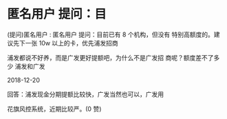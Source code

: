 # 匿名用户 提问：目

(提问)匿名用户 : 匿名用户 提问：目前已有 8 个机构，但没有 特别高额度的。建议先下一张 10w 以上的卡，优先浦发招商

浦发都说不好养，而是广发更好提额吧，为什么不是广发招 商呢？额度差不了多少 浦发和广发

2018-12-20

回答：浦发现金分期提额比较快，广发当然也可以，广发用

花旗风控系统，近期比较严。(0 赞)